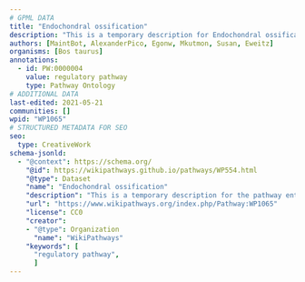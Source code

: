 ```yaml
---
# GPML DATA
title: "Endochondral ossification"
description: "This is a temporary description for Endochondral ossification"
authors: [MaintBot, AlexanderPico, Egonw, Mkutmon, Susan, Eweitz]
organisms: [Bos taurus]
annotations:
  - id: PW:0000004
    value: regulatory pathway
    type: Pathway Ontology
# ADDITIONAL DATA
last-edited: 2021-05-21
communities: []
wpid: "WP1065"
# STRUCTURED METADATA FOR SEO
seo:
  type: CreativeWork
schema-jsonld:
  - "@context": https://schema.org/
    "@id": https://wikipathways.github.io/pathways/WP554.html
    "@type": Dataset
    "name": "Endochondral ossification"
    "description": "This is a temporary description for the pathway entitled: Endochondral ossification"
    "url": "https://www.wikipathways.org/index.php/Pathway:WP1065"
    "license": CC0
    "creator":
    - "@type": Organization
      "name": "WikiPathways"
    "keywords": [
      "regulatory pathway",
      ]
---
```

